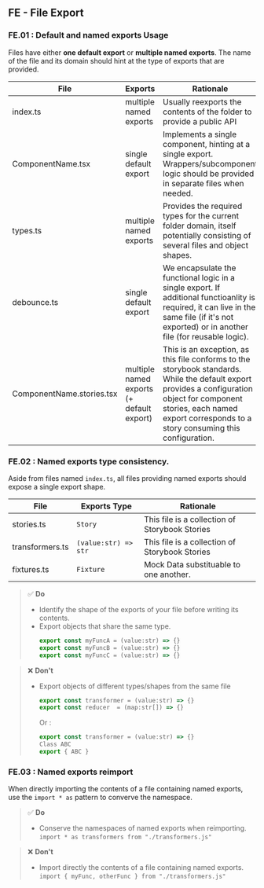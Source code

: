 ## FE - File Export

### FE.01 : Default and named exports Usage

Files have either **one default export** or **multiple named exports**. The name of the file and its domain should hint at the type of exports that are provided. 

| File | Exports | Rationale | 
| ---- | ------- | --------- |
| index.ts | multiple named exports | Usually reexports the contents of the folder to provide a public API |
| ComponentName.tsx | single default export | Implements a single component, hinting at a single export. Wrappers/subcomponent logic should be provided in separate files when needed. |
| types.ts | multiple named exports | Provides the required types for the current folder domain, itself potentially consisting of several files and object shapes. |
| debounce.ts | single default export | We encapsulate the functional logic in a single export. If additional functioanlity is required, it can live in the same file (if it's not exported) or in another file (for reusable logic). | 
| ComponentName.stories.tsx | multiple named exports (+ default export) | This is an exception, as this file conforms to the storybook standards. While the default export provides a configuration object for component stories, each named export corresponds to a story consuming this configuration. |

### FE.02 : Named exports type consistency.

Aside from files named `index.ts`, all files providing named exports should expose a single export shape.

| File | Exports Type | Rationale | 
| ---- | ------- | --------- |
| stories.ts | `Story` | This file is a collection of Storybook Stories | 
| transformers.ts | `(value:str) => str` | This file is a collection of Storybook Stories | 
| fixtures.ts | `Fixture` | Mock Data substituable to one another.|

> ✅ **Do**
> 
> + Identify the shape of the exports of your file before writing its contents.
> + Export objects that share the same type.
>   ```ts
>   export const myFuncA = (value:str) => {}
>   export const myFuncB = (value:str) => {}
>   export const myFuncC = (value:str) => {}
>   ```

> ❌ **Don't**
>
> + Export objects of different types/shapes from the same file 
>   ```ts
>   export const transformer = (value:str) => {}
>   export const reducer  = (map:str[]) => {}
>   ```
>   Or : 
>   ```ts
>   export const transformer = (value:str) => {}
>   Class ABC
>   export { ABC } 
>   ```


### FE.03 : Named exports reimport   

When directly importing the contents of a file containing named exports, use the `import * as` pattern to converve the namespace.

> ✅ **Do**
> 
> + Conserve the namespaces of named exports when reimporting. 
>   `import * as transformers from "./transformers.js"`

> ❌ **Don't**
>
> + Import directly the contents of a file containing named exports. 
>   `import { myFunc, otherFunc } from "./transformers.js"`

